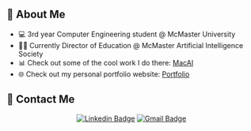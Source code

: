 ## 👋 About Me

- :computer: 3rd year Computer Engineering student @ McMaster University
- :man_teacher:  Currently Director of Education @ McMaster Artificial Intelligence Society
- :bar_chart:  Check out some of the cool work I do there: [MacAI](https://github.com/ConnorUsaty/MacAIEducation2023)
- :globe_with_meridians:  Check out my personal portfolio website: [Portfolio](https://connorusaty.github.io/)


## 📧 Contact Me 
<div align="center">
 
[![Linkedin Badge](https://img.shields.io/badge/-Connor%20Usaty-blue?style=for-the-badge&logo=Linkedin&logoColor=white)](https://www.linkedin.com/in/connor-usaty/)
[![Gmail Badge](https://img.shields.io/badge/Email_me!-D14836?style=for-the-badge&logo=Gmail&logoColor=white)](mailto:usatyc@mcmaster.ca)
 
 </div>
